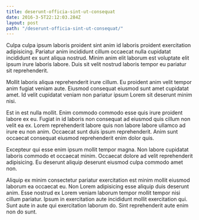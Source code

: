 ```yaml
---
title: deserunt-officia-sint-ut-consequat
date: 2016-3-5T22:12:03.284Z
layout: post
path: "/deserunt-officia-sint-ut-consequat/"
---
```


Culpa culpa ipsum laboris proident sint anim id laboris proident exercitation adipisicing. Pariatur anim incididunt cillum occaecat nulla cupidatat incididunt ex sunt aliqua nostrud. Minim anim elit laborum est voluptate elit ipsum irure laboris labore. Duis sit velit nostrud laboris tempor eu pariatur sit reprehenderit.

Mollit laboris aliqua reprehenderit irure cillum. Eu proident anim velit tempor anim fugiat veniam aute. Eiusmod consequat eiusmod sunt amet cupidatat amet. Id velit cupidatat veniam non pariatur ipsum Lorem sit deserunt minim nisi.

Est in est nulla mollit. Enim commodo commodo esse quis irure proident labore ex eu. Fugiat in id laboris non consequat ad eiusmod quis cillum non velit ea ex. Lorem reprehenderit labore quis non labore labore ullamco ad irure eu non anim. Occaecat sunt duis ipsum reprehenderit. Anim sunt occaecat consequat eiusmod reprehenderit enim dolor quis.

Excepteur qui esse enim ipsum mollit tempor magna. Non labore cupidatat laboris commodo et occaecat minim. Occaecat dolore ad velit reprehenderit adipisicing. Eu deserunt aliquip deserunt eiusmod culpa commodo amet non.

Aliquip ex minim consectetur pariatur exercitation est minim mollit eiusmod laborum ea occaecat eu. Non Lorem adipisicing esse aliquip duis deserunt anim. Esse nostrud ex Lorem veniam laborum tempor mollit tempor nisi cillum pariatur. Ipsum in exercitation aute incididunt mollit exercitation qui. Sunt aute in aute qui exercitation laborum do. Sint reprehenderit aute enim non do sunt.